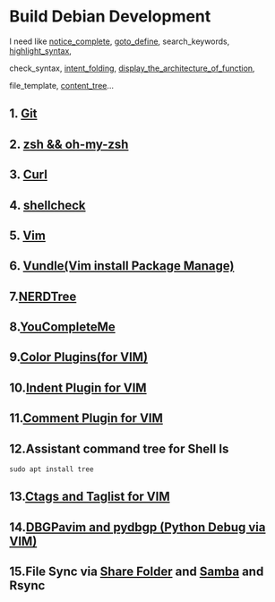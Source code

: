 # Build Debian Development

I need like [notice_complete](https://gist.github.com/SofijaErkin/9318ecb63460400c8b3876cce6c2bf25), [goto_define](https://gist.github.com/SofijaErkin/9318ecb63460400c8b3876cce6c2bf25#goto-defines), search_keywords, [highlight_syntax](https://gist.github.com/SofijaErkin/df24156d5a00d76c6c1ea80877fc08ee#13-syntax-highlightingcommand),

check_syntax, [intent_folding](https://gist.github.com/SofijaErkin/5f6c9e3ee851c415d181ac6dca78244a), [display_the_architecture_of_function](https://gist.github.com/SofijaErkin/f9c5a930ba4bd7bae2d63dcf988f6f0e),

file_template, [content_tree](https://gist.github.com/SofijaErkin/ae3505742a431c343f54a9a995fd7e2b)...

## 1. [Git](https://gist.github.com/SofijaErkin/2b70beb264de57c9f8f7c80517766a89)

## 2. [zsh && oh-my-zsh](https://gist.github.com/SofijaErkin/ac6a0e4294d5d29ebd4557eca21c77ce)

## 3. [Curl](https://www.cyberithub.com/how-to-install-curl-on-debian-10-11-in-6-easy-steps/)

## 4. [shellcheck](https://gist.github.com/SofijaErkin/38e9738c6a9225901c70ceb4c9049fee)

## 5. [Vim](https://gist.github.com/SofijaErkin/6b836186f81184d5913ca791a32a7b55)

## 6. [Vundle(Vim install Package Manage)](https://gist.github.com/SofijaErkin/f8eafbc87f3a174e17e49ffd1a2c727d)

## 7.[NERDTree](https://gist.github.com/SofijaErkin/ae3505742a431c343f54a9a995fd7e2b)

## 8.[YouCompleteMe](https://gist.github.com/SofijaErkin/9318ecb63460400c8b3876cce6c2bf25)

## 9.[Color Plugins(for VIM)](https://gist.github.com/SofijaErkin/c380d13ce0725d134f073686a2eb994b#color-plugins-for-vim)

## 10.[Indent Plugin for VIM](https://gist.github.com/SofijaErkin/c380d13ce0725d134f073686a2eb994b#indent-plugin-for-vim)

## 11.[Comment Plugin for VIM](https://gist.github.com/SofijaErkin/c380d13ce0725d134f073686a2eb994b#comment-plugin-for-vim)

## 12.Assistant command tree for Shell ls

    sudo apt install tree

## 13.[Ctags and Taglist for VIM](https://gist.github.com/SofijaErkin/f9c5a930ba4bd7bae2d63dcf988f6f0e)

## 14.[DBGPavim and pydbgp (Python Debug via VIM)](https://gist.github.com/SofijaErkin/b429b4e9160f92c6adc884a0dfe82494#python-debug-on-linux-via-dbgpavim-and-pydbgp)

## 15.File Sync via [Share Folder](https://gist.github.com/SofijaErkin/c1ffee1af03826db67ec594c3d727e2e#-1why-still-use-samba-for-file-syncing) and [Samba](https://gist.github.com/SofijaErkin/4472f8703804b472fd4b3d55f58eb36f) and Rsync

